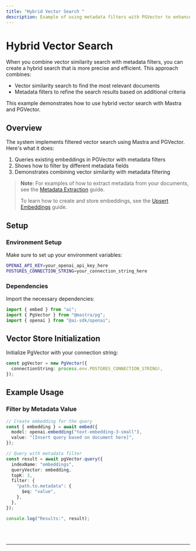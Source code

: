 ```yaml
---
title: "Hybrid Vector Search "
description: Example of using metadata filters with PGVector to enhance vector search results in Mastra.
---
```



# Hybrid Vector Search

When you combine vector similarity search with metadata filters, you can create a hybrid search that is more precise and efficient.
This approach combines:

- Vector similarity search to find the most relevant documents
- Metadata filters to refine the search results based on additional criteria

This example demonstrates how to use hybrid vector search with Mastra and PGVector.

## Overview

The system implements filtered vector search using Mastra and PGVector. Here's what it does:

1. Queries existing embeddings in PGVector with metadata filters
2. Shows how to filter by different metadata fields
3. Demonstrates combining vector similarity with metadata filtering

> **Note**: For examples of how to extract metadata from your documents, see the [Metadata Extraction](../embedding/metadata-extraction.md) guide.
>
> To learn how to create and store embeddings, see the [Upsert Embeddings](/examples/rag/upsert/upsert-embeddings) guide.

## Setup

### Environment Setup

Make sure to set up your environment variables:

```bash filename=".env"
OPENAI_API_KEY=your_openai_api_key_here
POSTGRES_CONNECTION_STRING=your_connection_string_here
```

### Dependencies

Import the necessary dependencies:

```typescript copy showLineNumbers filename="src/index.ts"
import { embed } from "ai";
import { PgVector } from "@mastra/pg";
import { openai } from "@ai-sdk/openai";
```

## Vector Store Initialization

Initialize PgVector with your connection string:

```typescript copy showLineNumbers{4} filename="src/index.ts"
const pgVector = new PgVector({
  connectionString: process.env.POSTGRES_CONNECTION_STRING!,
});
```

## Example Usage

### Filter by Metadata Value

```typescript copy showLineNumbers{6} filename="src/index.ts"
// Create embedding for the query
const { embedding } = await embed({
  model: openai.embedding("text-embedding-3-small"),
  value: "[Insert query based on document here]",
});

// Query with metadata filter
const result = await pgVector.query({
  indexName: "embeddings",
  queryVector: embedding,
  topK: 3,
  filter: {
    "path.to.metadata": {
      $eq: "value",
    },
  },
});

console.log("Results:", result);
```

<br />
<br />
<hr className="dark:border-[#404040] border-gray-300" />
<br />
<br />
<GithubLink
  link={
    "https://github.com/mastra-ai/mastra/blob/main/examples/basics/rag/hybrid-vector-search"
  }
/>
